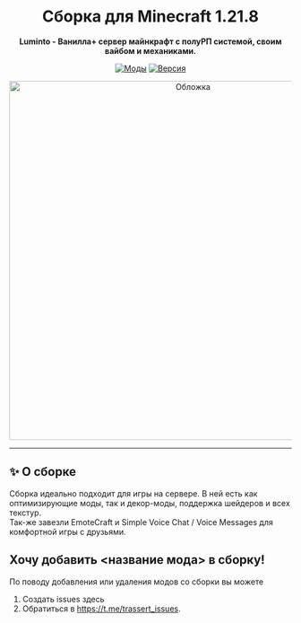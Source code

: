 <div align="center">

# Сборка для Minecraft 1.21.8

**Luminto - Ванилла+ сервер майнкрафт с полуРП системой, своим вайбом и механиками.**

[![Моды](https://img.shields.io/badge/Моды-46-orange?style=for-the-badge)](https://github.com/trassert/LumintoModpack)
[![Версия](https://img.shields.io/badge/Minecraft-1.21.8-green?style=for-the-badge)](https://www.minecraft.net/)


<img width="640" height="640" alt="Обложка" src="https://github.com/user-attachments/assets/df1099b4-9bee-4416-9683-c8bbc7403bed" />


</div>

---

## ✨ О сборке

Сборка идеально подходит для игры на сервере. В ней есть как оптимизирующие моды, так и декор-моды, поддержка шейдеров и всех текстур.  
Так-же завезли EmoteCraft и Simple Voice Chat / Voice Messages для комфортной игры с друзьями.

## Хочу добавить <название мода> в сборку!  

По поводу добавления или удаления модов со сборки вы можете  
1. Создать issues здесь  
2. Обратиться в https://t.me/trassert_issues.  
